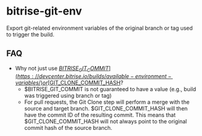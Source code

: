 # bitrise-git-env

Export git-related environment variables of the original branch or tag used to trigger the build.

## FAQ
- Why not just use [$BITRISE_GIT_COMMIT](https://devcenter.bitrise.io/builds/available-environment-variables/)  or [$GIT_CLONE_COMMIT_HASH](https://www.bitrise.io/integrations/steps/git-clone)?
  - $BITRISE_GIT_COMMIT is not guaranteed to have a value (e.g., build was triggered using branch or tag)
  - For pull requests, the Git Clone step will perform a merge with the source and target branch. $GIT_CLONE_COMMIT_HASH will then have the commit ID of the resulting commit. This means that $GIT_CLONE_COMMIT_HASH will not always point to the original commit hash of the source branch.